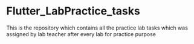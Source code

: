 # Flutter_LabPractice_tasks
This is the repository which contains all the practice lab tasks which was assigned by lab teacher after every lab for practice purpose
